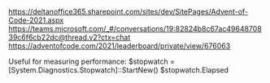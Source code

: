 https://deltanoffice365.sharepoint.com/sites/dev/SitePages/Advent-of-Code-2021.aspx
https://teams.microsoft.com/_#/conversations/19:82824b8c67ac4964870839c6f6cb22dc@thread.v2?ctx=chat
https://adventofcode.com/2021/leaderboard/private/view/676063

Useful for measuring performance:
    $stopwatch = [System.Diagnostics.Stopwatch]::StartNew()
    $stopwatch.Elapsed